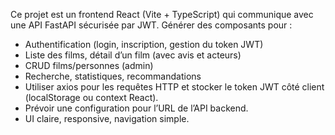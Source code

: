 <!-- Use this file to provide workspace-specific custom instructions to Copilot. For more details, visit https://code.visualstudio.com/docs/copilot/copilot-customization#_use-a-githubcopilotinstructionsmd-file -->

Ce projet est un frontend React (Vite + TypeScript) qui communique avec une API FastAPI sécurisée par JWT. Générer des composants pour :
- Authentification (login, inscription, gestion du token JWT)
- Liste des films, détail d’un film (avec avis et acteurs)
- CRUD films/personnes (admin)
- Recherche, statistiques, recommandations
- Utiliser axios pour les requêtes HTTP et stocker le token JWT côté client (localStorage ou context React).
- Prévoir une configuration pour l’URL de l’API backend.
- UI claire, responsive, navigation simple.
